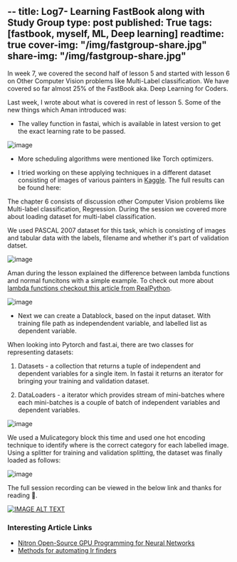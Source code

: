 --
title: Log7- Learning FastBook along with Study Group
type: post
published: True
tags: [fastbook, myself, ML, Deep learning]
readtime: true
cover-img: "/img/fastgroup-share.jpg"
share-img: "/img/fastgroup-share.jpg"
---

In week 7, we covered the second half of lesson 5 and started with lesson 6 on Other Computer Vision problems like Multi-Label classification.
We have covered so far almost 25% of the FastBook aka. Deep Learning for Coders.

Last week, I wrote about what is covered in rest of lesson 5. Some of the new things which Aman introduced was:

- The valley function in fastai, which is available in latest version to get the exact learning rate to be passed.

![image](https://user-images.githubusercontent.com/24592806/127098208-2834b83f-6245-41f6-b1f0-2a64f27c24a3.png)


- More scheduling algorithms were mentioned like Torch optimizers.

- I tried working on these applying techniques in a different dataset consisting of images of various painters in [Kaggle](https://www.kaggle.com/c/dsnet-kaggledays-hackathon).
The full results can be found here:

The chapter 6 consists of discussion other Computer Vision problems like Multi-label classification, Regression. During the session we
covered more about loading dataset for multi-label classification.

We used PASCAL 2007 dataset for this task, which is consisting of images and tabular data with the labels, filename and whether it's part of validation datset.

![image](https://user-images.githubusercontent.com/24592806/127386125-c9f4cee4-21c8-44e5-b25f-49dbe630c014.png)

Aman during the lesson explained the difference between lambda functions and normal funcitons with a simple example. To check out more
about [lambda functions checkout this article from RealPython](https://realpython.com/python-lambda/).

![image](https://user-images.githubusercontent.com/24592806/127386558-1e469f3a-4208-4b8a-bb51-b8803654be19.png)

- Next we can create a Datablock, based on the input dataset. With training file path as independendent variable, and labelled list as dependent variable.

When looking into Pytorch and fast.ai, there are two classes for representing datasets:

1. Datasets - a collection that returns a tuple of independent and dependent variables for a single item. In fastai it returns
an iterator for bringing your training and validation dataset.

2. DataLoaders - a iterator which provides stream of mini-batches where each mini-batches is a couple of batch of independent variables and dependent variables.

![image](https://user-images.githubusercontent.com/24592806/127388520-3af22116-08ea-416e-bbdc-04dd75532a89.png)


We used a Mulicategory block this time and used one hot encoding technique to identify where is the correct category for each labelled image.
Using a splitter for training and validation splitting, the dataset was finally loaded as follows:

![image](https://user-images.githubusercontent.com/24592806/127388600-ac2004f0-8a8d-4060-a88d-fc06017eb8fb.png)

The full session recording can be viewed in the below link and thanks for reading 🙏.

[![IMAGE ALT TEXT](http://img.youtube.com/vi/NI109pZgXPU/0.jpg)](https://youtu.be/NI109pZgXPU "Session Recordings of Week 7")

### Interesting Article Links

- [Nitron Open-Source GPU Programming for Neural Networks](https://www.openai.com/blog/triton/)
- [Methods for automating lr finders](https://www.novetta.com/2021/03/learning-rate/)
